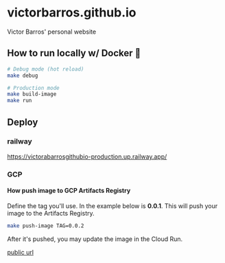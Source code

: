 # victorbarros.github.io

Victor Barros' personal website

## How to run locally w/ Docker 🐳

```sh
# Debug mode (hot reload)
make debug

# Production mode
make build-image
make run
```

## Deploy

### railway

https://victorabarrosgithubio-production.up.railway.app/

### GCP

#### How push image to GCP Artifacts Registry

Define the tag you'll use. In the example below is **0.0.1**.
This will push your image to the Artifacts Registry.

```sh
make push-image TAG=0.0.2
```

After it's pushed, you may update the image in the Cloud Run.

[public url](https://victorabarros-github-io-nginx-5k2glpzraq-uc.a.run.app/)
